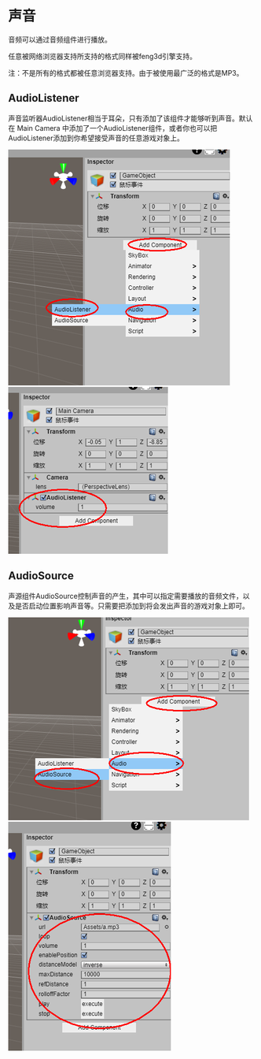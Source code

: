 # 声音

音频可以通过音频组件进行播放。

任意被网络浏览器支持所支持的格式同样被feng3d引擎支持。

注：不是所有的格式都被任意浏览器支持。由于被使用最广泛的格式是MP3。

## AudioListener
声音监听器AudioListener相当于耳朵，只有添加了该组件才能够听到声音。默认在 Main Camera 中添加了一个AudioListener组件，或者你也可以把AudioListener添加到你希望接受声音的任意游戏对象上。

![](_images/addAudioListener.png) 
![](_images/AudioListener.png) 

## AudioSource
声源组件AudioSource控制声音的产生，其中可以指定需要播放的音频文件，以及是否启动位置影响声音等。只需要把添加到将会发出声音的游戏对象上即可。

![](_images/addAudioSource.png) 
![](_images/AudioSource.png) 